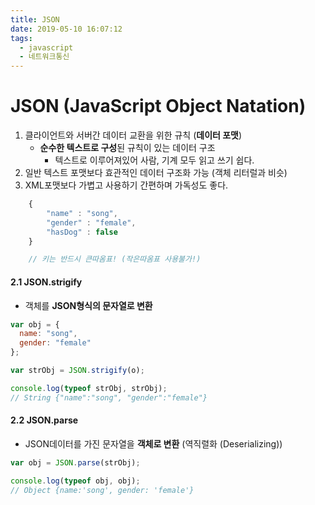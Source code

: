 ```yaml
---
title: JSON
date: 2019-05-10 16:07:12
tags:
  - javascript
  - 네트워크통신
---
```


# JSON (JavaScript Object Natation)

1. 클라이언트와 서버간 데이터 교환을 위한 규칙 (**데이터 포맷**)
   - **순수한 텍스트로 구성**된 규칙이 있는 데이터 구조
        - 텍스트로 이루어져있어 사람, 기계 모두 읽고 쓰기 쉽다.
2. 일반 텍스트 포맷보다 효관적인 데이터 구조화 가능 (객체 리터럴과 비슷)
3. XML포맷보다 가볍고 사용하기 간편하며 가독성도 좋다.

```js
    {
        "name" : "song",
        "gender" : "female",
        "hasDog" : false
    }

    // 키는 반드시 큰따옴표! (작은따옴표 사용불가!)
```

#### 2.1 JSON.strigify

- 객체를 **JSON형식의 문자열로 변환**

```js
var obj = {
  name: "song",
  gender: "female"
};

var strObj = JSON.strigify(o);

console.log(typeof strObj, strObj);
// String {"name":"song", "gender":"female"}
```

#### 2.2 JSON.parse

- JSON데이터를 가진 문자열을 **객체로 변환** (역직렬화 (Deserializing))

```js
var obj = JSON.parse(strObj);

console.log(typeof obj, obj);
// Object {name:'song', gender: 'female'}
```
